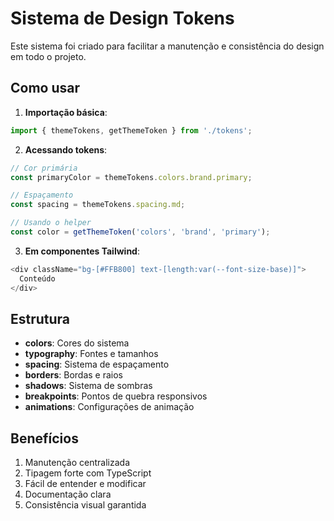 # Sistema de Design Tokens

Este sistema foi criado para facilitar a manutenção e consistência do design em todo o projeto.

## Como usar

1. **Importação básica**:
```typescript
import { themeTokens, getThemeToken } from './tokens';
```

2. **Acessando tokens**:
```typescript
// Cor primária
const primaryColor = themeTokens.colors.brand.primary;

// Espaçamento
const spacing = themeTokens.spacing.md;

// Usando o helper
const color = getThemeToken('colors', 'brand', 'primary');
```

3. **Em componentes Tailwind**:
```typescript
<div className="bg-[#FFB800] text-[length:var(--font-size-base)]">
  Conteúdo
</div>
```

## Estrutura

- **colors**: Cores do sistema
- **typography**: Fontes e tamanhos
- **spacing**: Sistema de espaçamento
- **borders**: Bordas e raios
- **shadows**: Sistema de sombras
- **breakpoints**: Pontos de quebra responsivos
- **animations**: Configurações de animação

## Benefícios

1. Manutenção centralizada
2. Tipagem forte com TypeScript
3. Fácil de entender e modificar
4. Documentação clara
5. Consistência visual garantida